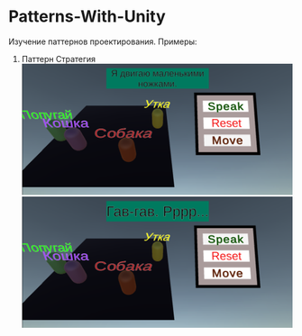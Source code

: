 # Patterns-With-Unity

Изучение паттернов проектирования.
Примеры:

1. Паттерн Стратегия
![alt text](https://github.com/casual-impression/Patterns-With-Unity/blob/main/blob/main/strategy_example1.png?raw=true)
![alt text](https://github.com/casual-impression/Patterns-With-Unity/blob/main/blob/main/strategy_example2.png?raw=true)
